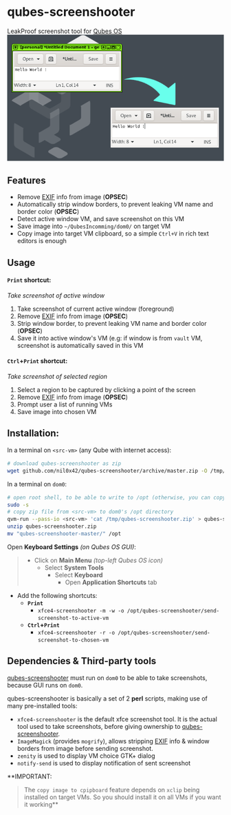 # qubes-screenshooter
LeakProof screenshot tool for [Qubes OS]
![](img/qubes-screenshooter_border-stripping.png)


## Features
* Remove [EXIF] info from image (**OPSEC**)
* Automatically strip window borders, to prevent leaking VM name and border color (**OPSEC**)
* Detect active window VM, and save screenshot on this VM
* Save image into `~/QubesIncomming/dom0/` on target VM
* Copy image into target VM clipboard, so a simple `Ctrl+V` in rich text editors is enough


## Usage
#### **`Print`** shortcut:
_Take screenshot of active window_
1. Take screenshot of current active window (foreground)
2. Remove [EXIF] info from image (**OPSEC**)
3. Strip window border, to prevent leaking VM name and border color (**OPSEC**)
4. Save it into active window's VM (e.g: if window is from `vault` VM, screenshot is automatically saved in this VM

#### **`Ctrl`+`Print`** shortcut:
_Take screenshot of selected region_
  1. Select a region to be captured by clicking a point of the screen
  2. Remove [EXIF] info from image (**OPSEC**)
  3. Prompt user a list of running VMs
  4. Save image into chosen VM


## Installation:
In a terminal on `<src-vm>` (any Qube with internet access):
```sh
# download qubes-screenshooter as zip
wget github.com/nil0x42/qubes-screenshooter/archive/master.zip -O /tmp/qubes-screenshooter.zip
```

In a terminal on `dom0`:
```sh
# open root shell, to be able to write to /opt (otherwise, you can copy to another location)
sudo -s
# copy zip file from <src-vm> to dom0's /opt directory
qvm-run --pass-io <src-vm> 'cat /tmp/qubes-screenshooter.zip' > qubes-screenshooter.zip
unzip qubes-screenshooter.zip
mv "qubes-screenshooter-master/" /opt
```

Open **Keyboard Settings** *(on Qubes OS GUI)*:
> * Click on **Main Menu** *(top-left Qubes OS icon)*
>   * Select **System Tools**
>     * Select **Keyboard**
>       * Open **Application Shortcuts** tab
* Add the following shortcuts:
  * **`Print`**
    * `xfce4-screenshooter -m -w -o /opt/qubes-screenshooter/send-screenshot-to-active-vm`
  * **`Ctrl`+`Print`**
    * `xfce4-screenshooter -r -o /opt/qubes-screenshooter/send-screenshot-to-chosen-vm`


## Dependencies & Third-party tools

[qubes-screenshooter] must run on `dom0` to be able to take screenshots, because GUI runs on `dom0`.

qubes-screenshooter is basically a set of 2 **perl** scripts, making use of many pre-installed tools:
* `xfce4-screenshooter` is the default xfce screenshot tool.
  It is the actual tool used to take screenshots, before giving ownership to [qubes-screenshooter].
* `ImageMagick` (provides `mogrify`), allows stripping [EXIF] info & window borders from image before sending screenshot.
* `zenity` is used to display VM choice GTK+ dialog
* `notify-send` is used to display notification of sent screenshot

**IMPORTANT:
> The `copy image to cpipboard` feature depends on `xclip` being installed on target VMs.
> So you should install it on all VMs if you want it working**

[Qubes OS]: https://www.qubes-os.org/
[EXIF]: https://en.wikipedia.org/wiki/Exif
[qubes-screenshooter]: https://github/com/nil0x42/qubes-screenshooter
